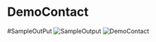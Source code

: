# DemoContact
#SampleOutPut
![SampleOutput](https://user-images.githubusercontent.com/91129050/216268666-161a2fb4-bace-494b-9ab0-30864d41cf80.png)
![DemoContact](https://user-images.githubusercontent.com/91129050/216268732-d8937ff3-4a93-4715-aec6-84b6822eaa1c.png)
